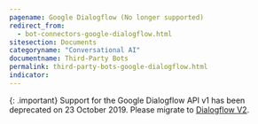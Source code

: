 ```yaml
---
pagename: Google Dialogflow (No longer supported)
redirect_from:
  - bot-connectors-google-dialogflow.html
sitesection: Documents
categoryname: "Conversational AI"
documentname: Third-Party Bots
permalink: third-party-bots-google-dialogflow.html
indicator:
---
```


{: .important}
Support for the Google Dialogflow API v1 has been deprecated on 23 October 2019. Please migrate to [Dialogflow V2](bot-connectors-google-dialogflow-version-2.html).
